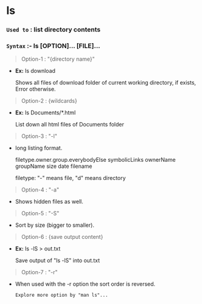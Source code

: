 # ls

### `Used to` : list directory contents

### `Syntax` :- ls [OPTION]... [FILE]...

> Option-1 : "{directory name}"

- **Ex:** ls download

  Shows all files of download folder of current working directory, if exists, Error otherwise.

> Option-2 : {wildcards}

- **Ex:** ls Documents/\*.html

  List down all html files of Documents folder

> Option-3 : "-l"

- long listing format.

  filetype.owner.group.everybodyElse symbolicLinks ownerName groupName size date filename

  filetype: "-" means file, "d" means directory

> Option-4 : "-a"

- Shows hidden files as well.

> Option-5 : "-S"

- Sort by size (bigger to smaller).

> Option-6 : {save output content}

- **Ex:** ls -lS > out.txt

  Save output of "ls -lS" into out.txt

> Option-7 : "-r"

- When used with the -r option the sort order is reversed.

      Explore more option by "man ls"...
